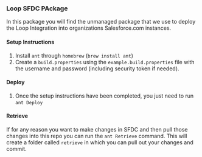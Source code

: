 ### Loop SFDC PAckage

In this package you will find the unmanaged package that we use to deploy the Loop Integration into organizations Salesforce.com instances.

#### Setup Instructions
1. Install `ant` through `homebrew` (`brew install ant`)
2. Create a `build.properties` using the `example.build.properties` file with the username and password (including security token if needed).


#### Deploy
1. Once the setup instructions have been completed, you just need to run `ant Deploy`

#### Retrieve
If for any reason you want to make changes in SFDC and then pull those changes into  this repo you can run the `ant Retrieve` command. This will create a folder called `retrieve` in which you can pull out your changes and commit.